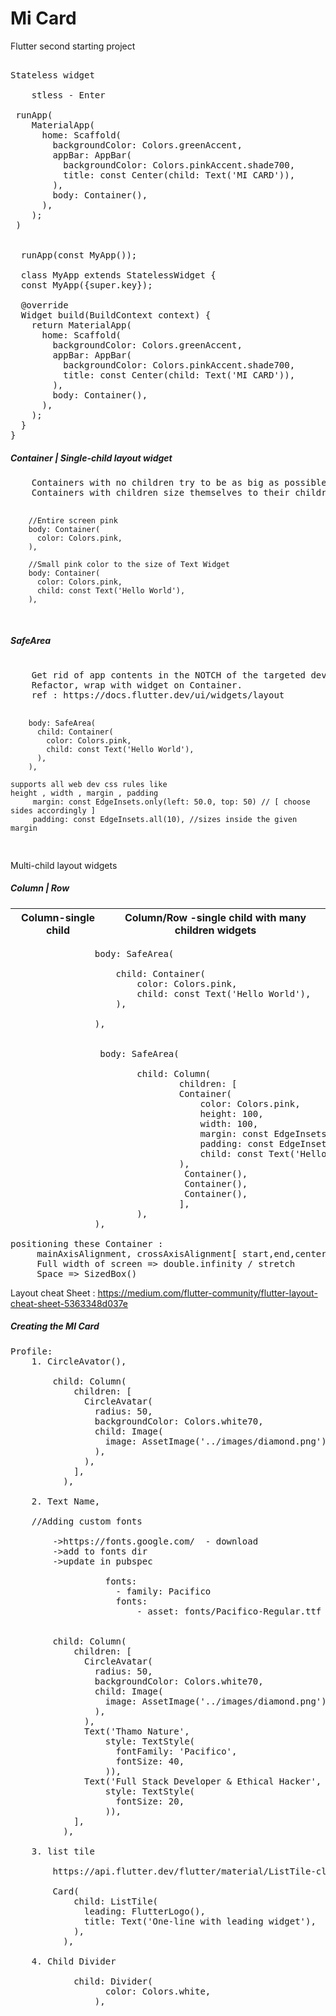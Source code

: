 # Mi Card
Flutter second starting project

<pre>

Stateless widget

    stless - Enter

 runApp( 
    MaterialApp(
      home: Scaffold(
        backgroundColor: Colors.greenAccent,
        appBar: AppBar(
          backgroundColor: Colors.pinkAccent.shade700,
          title: const Center(child: Text('MI CARD')),
        ),
        body: Container(),
      ),
    );
 )


  runApp(const MyApp());

  class MyApp extends StatelessWidget {
  const MyApp({super.key});

  @override
  Widget build(BuildContext context) {
    return MaterialApp(
      home: Scaffold(
        backgroundColor: Colors.greenAccent,
        appBar: AppBar(
          backgroundColor: Colors.pinkAccent.shade700,
          title: const Center(child: Text('MI CARD')),
        ),
        body: Container(),
      ),
    );
  }
}
</pre>

<h5>Container | Single-child layout widget</h5>
<pre>
    Containers with no children try to be as big as possible.
    Containers with children size themselves to their children

        //Entire screen pink
        body: Container(  
          color: Colors.pink,
        ),

        //Small pink color to the size of Text Widget
        body: Container(
          color: Colors.pink,
          child: const Text('Hello World'),
        ),

</pre>

<h5>SafeArea</h5>
<pre> 
    Get rid of app contents in the NOTCH of the targeted devices
    Refactor, wrap with widget on Container.
    ref : https://docs.flutter.dev/ui/widgets/layout

        body: SafeArea(
          child: Container(
            color: Colors.pink,
            child: const Text('Hello World'),
          ),
        ),

    supports all web dev css rules like
    height , width , margin , padding
         margin: const EdgeInsets.only(left: 50.0, top: 50) // [ choose sides accordingly ]
         padding: const EdgeInsets.all(10), //sizes inside the given margin

</pre>

Multi-child layout widgets
<h5>Column | Row</h5>

Column-single child         |           Column/Row -single child with many children widgets
:-------------------------: |:-------------------------:

<pre>
                body: SafeArea(

                    child: Container(
                        color: Colors.pink,
                        child: const Text('Hello World'),
                    ),

                ),   

    
                 body: SafeArea(

                        child: Column(
                                children: <Widget>[
                                Container(
                                    color: Colors.pink,
                                    height: 100,
                                    width: 100,
                                    margin: const EdgeInsets.only(left: 50.0, top: 50),
                                    padding: const EdgeInsets.all(10),
                                    child: const Text('Hello World'),
                                ),
                                 Container(),
                                 Container(),
                                 Container(),                                 
                                ],
                        ),
                ),

positioning these Container :
     mainAxisAlignment, crossAxisAlignment[ start,end,center,spaceEvenly,spaceBetween]
     Full width of screen => double.infinity / stretch 
     Space => SizedBox()
</pre>

Layout cheat Sheet : https://medium.com/flutter-community/flutter-layout-cheat-sheet-5363348d037e

<h5>Creating the MI Card</h5>

<pre>
Profile: 
    1. CircleAvator(),

        child: Column(
            children: <Widget>[
              CircleAvatar(
                radius: 50,
                backgroundColor: Colors.white70,
                child: Image(
                  image: AssetImage('../images/diamond.png'),
                ),
              ),
            ],
          ),

    2. Text Name,

    //Adding custom fonts

        ->https://fonts.google.com/  - download
        ->add to fonts dir
        ->update in pubspec 

                  fonts:
                    - family: Pacifico
                    fonts:
                        - asset: fonts/Pacifico-Regular.ttf


        child: Column(
            children: <Widget>[
              CircleAvatar(
                radius: 50,
                backgroundColor: Colors.white70,
                child: Image(
                  image: AssetImage('../images/diamond.png'),
                ),
              ),
              Text('Thamo Nature',
                  style: TextStyle(
                    fontFamily: 'Pacifico',
                    fontSize: 40,
                  )),
              Text('Full Stack Developer & Ethical Hacker',
                  style: TextStyle(
                    fontSize: 20,
                  )),
            ],
          ),

    3. list tile

        https://api.flutter.dev/flutter/material/ListTile-class.html

        Card(
            child: ListTile(
              leading: FlutterLogo(),
              title: Text('One-line with leading widget'),
            ),
          ),

    4. Child Divider

            child: Divider(
                  color: Colors.white,
                ),
</pre>
